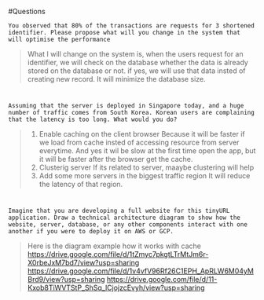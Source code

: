 #Questions

	You observed that 80% of the transactions are requests for 3 shortened identifier. Please propose what will you change in the system that will optimise the performance

>What I will change on the system is,
	when the users request for an identifier, we will check on the database whether the data is already stored on the database or not. if yes, we will use that data insted of creating new record. It will minimize the database size.

#

	Assuming that the server is deployed in Singapore today, and a huge number of traffic comes from South Korea. Korean users are complaining that the latency is too long. What would you do?

>1. Enable caching on the client browser
	Because it will be faster if we load from cache insted of accessing resource from server everytime. And yes it wil be slow at the first time open the app, but it will be faster after the browser get the cache.
>2. Clusterig server
	If its related to server, maaybe clustering will help
>3. Add some more servers in the biggest traffic region
	It will reduce the latency of that region.

#

	Imagine that you are developing a full website for this tinyURL application. Draw a technical architecture diagram to show how the website, server, database, or any other components interact with one another if you were to deploy it on AWS or GCP.
>Here is the diagram example how it works with cache
>https://drive.google.com/file/d/1tZmyc7pkgtLTrMtJm6r-X0rbeJxM7bd7/view?usp=sharing
>https://drive.google.com/file/d/1v4vfV96Rf26C1EPH_ApRLW6M04yMBrd9/view?usp=sharing
>https://drive.google.com/file/d/11-Kxob8TiWVTStP_ShSq_lCjojzcEvyh/view?usp=sharing